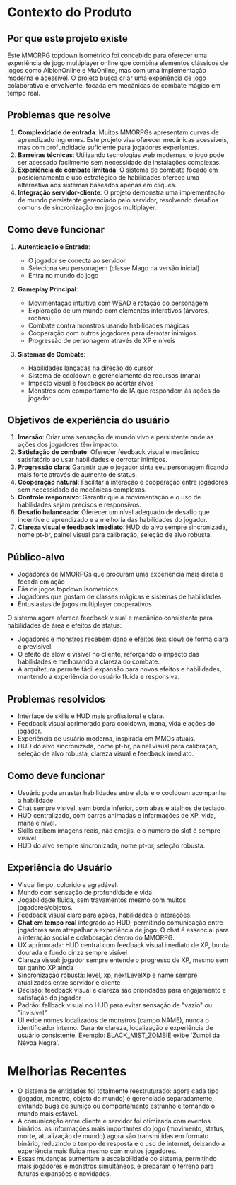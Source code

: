 # Contexto do Produto

## Por que este projeto existe
Este MMORPG topdown isométrico foi concebido para oferecer uma experiência de jogo multiplayer online que combina elementos clássicos de jogos como AlbionOnline e MuOnline, mas com uma implementação moderna e acessível. O projeto busca criar uma experiência de jogo colaborativa e envolvente, focada em mecânicas de combate mágico em tempo real.

## Problemas que resolve
1. **Complexidade de entrada**: Muitos MMORPGs apresentam curvas de aprendizado íngremes. Este projeto visa oferecer mecânicas acessíveis, mas com profundidade suficiente para jogadores experientes.
2. **Barreiras técnicas**: Utilizando tecnologias web modernas, o jogo pode ser acessado facilmente sem necessidade de instalações complexas.
3. **Experiência de combate limitada**: O sistema de combate focado em posicionamento e uso estratégico de habilidades oferece uma alternativa aos sistemas baseados apenas em cliques.
4. **Integração servidor-cliente**: O projeto demonstra uma implementação de mundo persistente gerenciado pelo servidor, resolvendo desafios comuns de sincronização em jogos multiplayer.

## Como deve funcionar
1. **Autenticação e Entrada**:
   - O jogador se conecta ao servidor
   - Seleciona seu personagem (classe Mago na versão inicial)
   - Entra no mundo do jogo

2. **Gameplay Principal**:
   - Movimentação intuitiva com WSAD e rotação do personagem
   - Exploração de um mundo com elementos interativos (árvores, rochas)
   - Combate contra monstros usando habilidades mágicas
   - Cooperação com outros jogadores para derrotar inimigos
   - Progressão de personagem através de XP e níveis

3. **Sistemas de Combate**:
   - Habilidades lançadas na direção do cursor
   - Sistema de cooldown e gerenciamento de recursos (mana)
   - Impacto visual e feedback ao acertar alvos
   - Monstros com comportamento de IA que respondem às ações do jogador

## Objetivos de experiência do usuário
1. **Imersão**: Criar uma sensação de mundo vivo e persistente onde as ações dos jogadores têm impacto.
2. **Satisfação de combate**: Oferecer feedback visual e mecânico satisfatório ao usar habilidades e derrotar inimigos.
3. **Progressão clara**: Garantir que o jogador sinta seu personagem ficando mais forte através de aumento de status.
4. **Cooperação natural**: Facilitar a interação e cooperação entre jogadores sem necessidade de mecânicas complexas.
5. **Controle responsivo**: Garantir que a movimentação e o uso de habilidades sejam precisos e responsivos.
6. **Desafio balanceado**: Oferecer um nível adequado de desafio que incentive o aprendizado e a melhoria das habilidades do jogador.
7. **Clareza visual e feedback imediato**: HUD do alvo sempre sincronizada, nome pt-br, painel visual para calibração, seleção de alvo robusta.

## Público-alvo
- Jogadores de MMORPGs que procuram uma experiência mais direta e focada em ação
- Fãs de jogos topdown isométricos
- Jogadores que gostam de classes mágicas e sistemas de habilidades
- Entusiastas de jogos multiplayer cooperativos

O sistema agora oferece feedback visual e mecânico consistente para habilidades de área e efeitos de status:
- Jogadores e monstros recebem dano e efeitos (ex: slow) de forma clara e previsível.
- O efeito de slow é visível no cliente, reforçando o impacto das habilidades e melhorando a clareza do combate.
- A arquitetura permite fácil expansão para novos efeitos e habilidades, mantendo a experiência do usuário fluida e responsiva.

## Problemas resolvidos
- Interface de skills e HUD mais profissional e clara.
- Feedback visual aprimorado para cooldown, mana, vida e ações do jogador.
- Experiência de usuário moderna, inspirada em MMOs atuais.
- HUD do alvo sincronizada, nome pt-br, painel visual para calibração, seleção de alvo robusta, clareza visual e feedback imediato.

## Como deve funcionar
- Usuário pode arrastar habilidades entre slots e o cooldown acompanha a habilidade.
- Chat sempre visível, sem borda inferior, com abas e atalhos de teclado.
- HUD centralizado, com barras animadas e informações de XP, vida, mana e nível.
- Skills exibem imagens reais, não emojis, e o número do slot é sempre visível.
- HUD do alvo sempre sincronizada, nome pt-br, seleção robusta.

## Experiência do Usuário
- Visual limpo, colorido e agradável.
- Mundo com sensação de profundidade e vida.
- Jogabilidade fluida, sem travamentos mesmo com muitos jogadores/objetos.
- Feedback visual claro para ações, habilidades e interações.
- **Chat em tempo real** integrado ao HUD, permitindo comunicação entre jogadores sem atrapalhar a experiência de jogo. O chat é essencial para a interação social e colaboração dentro do MMORPG.
- UX aprimorada: HUD central com feedback visual imediato de XP, borda dourada e fundo cinza sempre visível
- Clareza visual: jogador sempre entende o progresso de XP, mesmo sem ter ganho XP ainda
- Sincronização robusta: level, xp, nextLevelXp e name sempre atualizados entre servidor e cliente
- Decisão: feedback visual e clareza são prioridades para engajamento e satisfação do jogador
- Padrão: fallback visual no HUD para evitar sensação de "vazio" ou "invisível"
- UI exibe nomes localizados de monstros (campo NAME), nunca o identificador interno. Garante clareza, localização e experiência de usuário consistente. Exemplo: BLACK_MIST_ZOMBIE exibe 'Zumbi da Névoa Negra'.

# Melhorias Recentes

- O sistema de entidades foi totalmente reestruturado: agora cada tipo (jogador, monstro, objeto do mundo) é gerenciado separadamente, evitando bugs de sumiço ou comportamento estranho e tornando o mundo mais estável.
- A comunicação entre cliente e servidor foi otimizada com eventos binários: as informações mais importantes do jogo (movimento, status, morte, atualização de mundo) agora são transmitidas em formato binário, reduzindo o tempo de resposta e o uso de internet, deixando a experiência mais fluida mesmo com muitos jogadores.
- Essas mudanças aumentam a escalabilidade do sistema, permitindo mais jogadores e monstros simultâneos, e preparam o terreno para futuras expansões e novidades. 